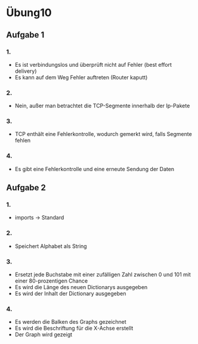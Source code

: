 # Übung10

## Aufgabe 1


### 1.
* Es ist verbindungslos und überprüft nicht auf Fehler (best effort delivery)
* Es kann auf dem Weg Fehler auftreten (Router kaputt)

### 2.
* Nein, außer man betrachtet die TCP-Segmente innerhalb der Ip-Pakete

### 3.
* TCP enthält eine Fehlerkontrolle, wodurch gemerkt wird, falls Segmente fehlen

### 4.
* Es gibt eine Fehlerkontrolle und eine erneute Sendung der Daten

## Aufgabe 2
### 1.
* imports -> Standard

### 2.
* Speichert Alphabet als String

### 3.
* Ersetzt jede Buchstabe mit einer zufälligen Zahl zwischen 0 und 101 mit einer 80-prozentigen Chance
* Es wird die Länge des neuen Dictionarys ausgegeben
* Es wird der Inhalt der Dictionary ausgegeben

### 4.
* Es werden die Balken des Graphs gezeichnet
* Es wird die Beschriftung für die X-Achse erstellt
* Der Graph wird gezeigt